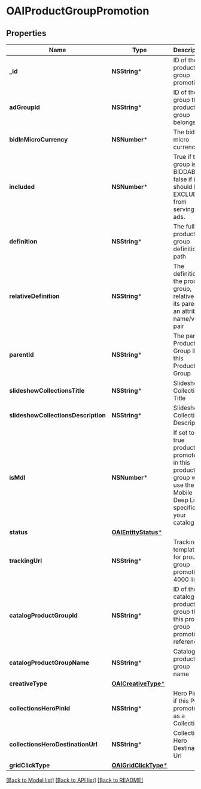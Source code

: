 # OAIProductGroupPromotion

## Properties
Name | Type | Description | Notes
------------ | ------------- | ------------- | -------------
**_id** | **NSString*** | ID of the product group promotion. | [optional] 
**adGroupId** | **NSString*** | ID of the ad group the product group belongs to. | [optional] 
**bidInMicroCurrency** | **NSNumber*** | The bid in micro currency. | [optional] 
**included** | **NSNumber*** | True if the group is BIDDABLE, false if it should be EXCLUDED from serving ads. | [optional] 
**definition** | **NSString*** | The full product group definition path | [optional] 
**relativeDefinition** | **NSString*** | The definition of the product group, relative to its parent - an attribute name/value pair | [optional] 
**parentId** | **NSString*** | The parent Product Group ID of this Product Group | [optional] 
**slideshowCollectionsTitle** | **NSString*** | Slideshow Collections Title | [optional] 
**slideshowCollectionsDescription** | **NSString*** | Slideshow Collections Description | [optional] 
**isMdl** | **NSNumber*** | If set to true products promoted in this product group will use the Mobile Deep Link specified in your catalog | [optional] 
**status** | [**OAIEntityStatus***](OAIEntityStatus.md) |  | [optional] 
**trackingUrl** | **NSString*** | Tracking template for proudct group promotions. 4000 limit | [optional] 
**catalogProductGroupId** | **NSString*** | ID of the catalogs product group that this product group promotion references | [optional] 
**catalogProductGroupName** | **NSString*** | Catalogs product group name | [optional] 
**creativeType** | [**OAICreativeType***](OAICreativeType.md) |  | [optional] 
**collectionsHeroPinId** | **NSString*** | Hero Pin ID if this PG is promoted as a Collection | [optional] 
**collectionsHeroDestinationUrl** | **NSString*** | Collections Hero Destination Url | [optional] 
**gridClickType** | [**OAIGridClickType***](OAIGridClickType.md) |  | [optional] 

[[Back to Model list]](../README.md#documentation-for-models) [[Back to API list]](../README.md#documentation-for-api-endpoints) [[Back to README]](../README.md)


